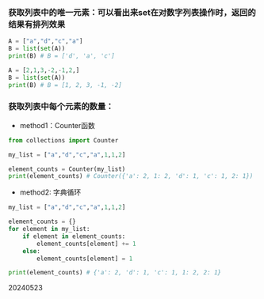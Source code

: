 ### 获取列表中的唯一元素：可以看出来set在对数字列表操作时，返回的结果有排列效果
```python
A = ["a","d","c","a"]
B = list(set(A))
print(B) # B = ['d', 'a', 'c']

A = [2,1,3,-2,-1,2,]
B = list(set(A))
print(B) # B = [1, 2, 3, -1, -2]
```

### 获取列表中每个元素的数量：
- method1：Counter函数
```python
from collections import Counter

my_list = ["a","d","c","a",1,1,2]

element_counts = Counter(my_list)
print(element_counts) # Counter({'a': 2, 1: 2, 'd': 1, 'c': 1, 2: 1})
```
- method2: 字典循环
```python
my_list = ["a","d","c","a",1,1,2]

element_counts = {}
for element in my_list:
    if element in element_counts:
        element_counts[element] += 1
    else:
        element_counts[element] = 1

print(element_counts) # {'a': 2, 'd': 1, 'c': 1, 1: 2, 2: 1}
```

20240523